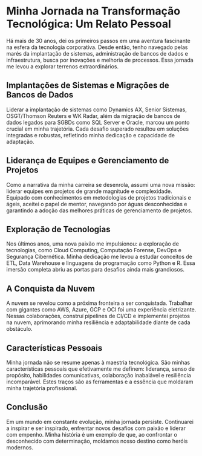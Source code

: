 # Minha Jornada na Transformação Tecnológica: Um Relato Pessoal

Há mais de 30 anos, dei os primeiros passos em uma aventura fascinante na esfera da tecnologia corporativa. Desde então, tenho navegado pelas marés da implantação de sistemas, administração de bancos de dados e infraestrutura, busca por inovações e melhoria de processos. Essa jornada me levou a explorar terrenos extraordinários.

## Implantações de Sistemas e Migrações de Bancos de Dados

Liderar a implantação de sistemas como Dynamics AX, Senior Sistemas, OSGT/Thomson Reuters e WK Radar, além da migração de bancos de dados legados para SGBDs como SQL Server e Oracle, marcou um ponto crucial em minha trajetória. Cada desafio superado resultou em soluções integradas e robustas, refletindo minha dedicação e capacidade de adaptação.

## Liderança de Equipes e Gerenciamento de Projetos

Como a narrativa da minha carreira se desenrola, assumi uma nova missão: liderar equipes em projetos de grande magnitude e complexidade. Equipado com conhecimentos em metodologias de projetos tradicionais e ágeis, aceitei o papel de mentor, navegando por águas desconhecidas e garantindo a adoção das melhores práticas de gerenciamento de projetos.

## Exploração de Tecnologias

Nos últimos anos, uma nova paixão me impulsionou: a exploração de tecnologias, como Cloud Computing, Computação Forense, DevOps e Segurança Cibernética. Minha dedicação me levou a estudar conceitos de ETL, Data Warehouse e linguagens de programação como Python e R. Essa imersão completa abriu as portas para desafios ainda mais grandiosos.

## A Conquista da Nuvem

A nuvem se revelou como a próxima fronteira a ser conquistada. Trabalhar com gigantes como AWS, Azure, GCP e OCI foi uma experiência eletrizante. Nessas colaborações, construí pipelines de CI/CD e implementei projetos na nuvem, aprimorando minha resiliência e adaptabilidade diante de cada obstáculo.

## Características Pessoais

Minha jornada não se resume apenas à maestria tecnológica. São minhas características pessoais que efetivamente me definem: liderança, senso de propósito, habilidades comunicativas, colaboração inabalável e resiliência incomparável. Estes traços são as ferramentas e a essência que moldaram minha trajetória profissional.

## Conclusão

Em um mundo em constante evolução, minha jornada persiste. Continuarei a inspirar e ser inspirado, enfrentar novos desafios com paixão e liderar com empenho. Minha história é um exemplo de que, ao confrontar o desconhecido com determinação, moldamos nosso destino como heróis modernos.
